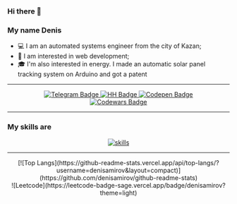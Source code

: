 ### Hi there 👋

### My name Denis
- 💻 I am an automated systems engineer from the city of Kazan;
- 📖 I am interested in web development;
- 🎓 I'm also interested in energy. I made an automatic solar panel tracking system on Arduino and got a patent


---
<div id="badges" align="center">
  <a href="https://web.telegram.org/k/#@Denis_goto">
    <img src="https://img.shields.io/badge/Telegram-blue?style=for-the-badge&logo=telegram&logoColor=white" alt="Telegram Badge"/>
  </a>
  <a href="https://kazan.hh.ru/resume/58281a32ff09908ece0039ed1f48746b664d76">
    <img src="https://img.shields.io/badge/HeadHunter-red?style=for-the-badge&logo=HeadHunter&logoColor=white" alt="HH Badge"/>
  </a>
  <a href="https://codepen.io/DenisAmirovSS">
    <img src="https://img.shields.io/badge/Codepen-green?style=for-the-badge&logo=Codep&logoColor=green" alt="Codepen Badge"/>
  </a>
</div>

<div id="codewars" align="center">
  <a href="https://www.codewars.com/users/denisamirov">
    <img src="https://www.codewars.com/users/denisamirov/badges/micro" alt="Codewars Badge"/>
  </a>
</div>

---



### My skills are
<div id="codewars" align="center">
  <a href="https://skillicons.dev">
    <img src="https://skillicons.dev/icons?i=js,html,css,nextjs,nodejs,react,mysql,postgres,py" alt="skills"/>
  </a>
</div>

---

<div id="codewars" align="center">
  <div display="inline">
  [![Top Langs](https://github-readme-stats.vercel.app/api/top-langs/?username=denisamirov&layout=compact)](https://github.com/denisamirov/github-readme-stats)
  </div>
  <div display="inline">
  ![Leetcode](https://leetcode-badge-sage.vercel.app/badge/denisamirov?theme=light)
  </div>
</div>